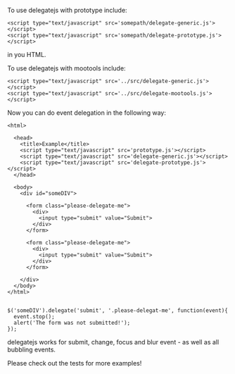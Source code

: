 To use delegatejs with prototype include:

	<script type="text/javascript" src='somepath/delegate-generic.js'></script>
	<script type="text/javascript" src='somepath/delegate-prototype.js'></script>

in you HTML.

To use delegatejs with mootools include:

	<script type="text/javascript" src='../src/delegate-generic.js'></script>
	<script type="text/javascript" src='../src/delegate-mootools.js'></script>


Now you can do event delegation in the following way:

	<html>

	  <head>
	    <title>Example</title>
	    <script type="text/javascript" src='prototype.js'></script>
	    <script type="text/javascript" src='delegate-generic.js'></script>
	    <script type="text/javascript" src='delegate-prototype.js'></script>
	  </head>

	  <body>
	    <div id="someDIV">

	      <form class="please-delegate-me">
	        <div>
	          <input type="submit" value="Submit">
	        </div>
	      </form>

	      <form class="please-delegate-me">
	        <div>
	          <input type="submit" value="Submit">
	        </div>
	      </form>

	    </div>
	  </body>
	</html>


	$('someDIV').delegate('submit', '.please-delegat-me', function(event){
	  event.stop();
	  alert('The form was not submitted!');
	});

delegatejs works for submit, change, focus and blur event - as well as all bubbling events.

Please check out the tests for more examples!
